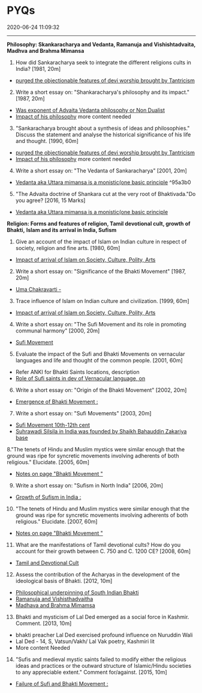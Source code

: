 # PYQs
2020-06-24 11:09:32
            
---


**Philosophy: Skankaracharya and Vedanta, Ramanuja and Vishishtadvaita, Madhva** **and Brahma Mimansa**




1. How did Sankaracharya seek to integrate the different religions cults in India? [1981, 20m]
-   [purged the objectionable features of devi worship brought by Tantricism](onenote:[[Shankaracharya]]%20and%20Vedanta&section-id={0E28C36C-90D9-474D-BC42-C9C904A4FF0B}&page-id={A33B6E1C-F096-4EA9-AFED-06CCC7962C23}&object-id={5B506D0B-7664-40C5-92F8-B95307785CBE}&1C&base-path=https://d.docs.live.net/bbc8be5bd337910c/Documents/History%20Optional/Medieval%20India/Part%20I/Cultural%20Traditions%20750-1200.one)




2. Write a short essay on: "Shankaracharya's philosophy and its impact." [1987, 20m]
-   [Was exponent of Advaita Vedanta philosophy or Non Dualist](onenote:[[Shankaracharya]]%20and%20Vedanta&section-id={0E28C36C-90D9-474D-BC42-C9C904A4FF0B}&page-id={A33B6E1C-F096-4EA9-AFED-06CCC7962C23}&object-id={5B506D0B-7664-40C5-92F8-B95307785CBE}&31&base-path=https://d.docs.live.net/bbc8be5bd337910c/Documents/History%20Optional/Medieval%20India/Part%20I/Cultural%20Traditions%20750-1200.one)
-   [Impact of his philosophy](onenote:[[Shankaracharya]]%20and%20Vedanta&section-id={0E28C36C-90D9-474D-BC42-C9C904A4FF0B}&page-id={A33B6E1C-F096-4EA9-AFED-06CCC7962C23}&object-id={A0BBD2AE-D412-4BB9-AF09-936C27DA0B3B}&B&base-path=https://d.docs.live.net/bbc8be5bd337910c/Documents/History%20Optional/Medieval%20India/Part%20I/Cultural%20Traditions%20750-1200.one) more content needed




3. "Sankaracharya brought about a synthesis of ideas and philosophies." Discuss the statement and analyse the historical significance of his life and thought. [1990, 60m]
-   [purged the objectionable features of devi worship brought by Tantricism](onenote:[[Shankaracharya]]%20and%20Vedanta&section-id={0E28C36C-90D9-474D-BC42-C9C904A4FF0B}&page-id={A33B6E1C-F096-4EA9-AFED-06CCC7962C23}&object-id={5B506D0B-7664-40C5-92F8-B95307785CBE}&1C&base-path=https://d.docs.live.net/bbc8be5bd337910c/Documents/History%20Optional/Medieval%20India/Part%20I/Cultural%20Traditions%20750-1200.one)
-   [Impact of his philosophy](onenote:[[Shankaracharya]]%20and%20Vedanta&section-id={0E28C36C-90D9-474D-BC42-C9C904A4FF0B}&page-id={A33B6E1C-F096-4EA9-AFED-06CCC7962C23}&object-id={A0BBD2AE-D412-4BB9-AF09-936C27DA0B3B}&B&base-path=https://d.docs.live.net/bbc8be5bd337910c/Documents/History%20Optional/Medieval%20India/Part%20I/Cultural%20Traditions%20750-1200.one) more content needed




4. Write a short essay on: "The Vedanta of Sankaracharya" [2001, 20m]
-   [Vedanta aka Uttara mimansa is a monistic(one basic principle](onenote:[[Shankaracharya]]%20and%20Vedanta&section-id={0E28C36C-90D9-474D-BC42-C9C904A4FF0B}&page-id={A33B6E1C-F096-4EA9-AFED-06CCC7962C23}&object-id={5B506D0B-7664-40C5-92F8-B95307785CBE}&26&base-path=https://d.docs.live.net/bbc8be5bd337910c/Documents/History%20Optional/Medieval%20India/Part%20I/Cultural%20Traditions%20750-1200.one) ^95a3b0




5. "The Advaita doctrine of Shankara cut at the very root of Bhaktivada."Do you agree? [2016, 15 Marks]
-   [Vedanta aka Uttara mimansa is a monistic(one basic principle](onenote:[[Shankaracharya]]%20and%20Vedanta&section-id={0E28C36C-90D9-474D-BC42-C9C904A4FF0B}&page-id={A33B6E1C-F096-4EA9-AFED-06CCC7962C23}&object-id={5B506D0B-7664-40C5-92F8-B95307785CBE}&26&base-path=https://d.docs.live.net/bbc8be5bd337910c/Documents/History%20Optional/Medieval%20India/Part%20I/Cultural%20Traditions%20750-1200.one)




**Religion: Forms and features of religion, Tamil devotional cult, growth of Bhakti,** **Islam and its arrival in India, Sufism**




1. Give an account of the impact of Islam on Indian culture in respect of society, religion and fine arts. [1980, 60m]
-   [Impact of arrival of Islam on Society, Culture, Polity, Arts](onenote:[[Islam]]%20and%20its%20Arrival&section-id={0E28C36C-90D9-474D-BC42-C9C904A4FF0B}&page-id={2E32641C-9200-4FD6-9B3F-D036804BE105}&object-id={D92E5187-1C6E-4AD1-B9DA-83C6529F16CD}&B&base-path=https://d.docs.live.net/bbc8be5bd337910c/Documents/History%20Optional/Medieval%20India/Part%20I/Cultural%20Traditions%20750-1200.one)






2. Write a short essay on: "Significance of the Bhakti Movement" [1987, 20m]
-   [Uma Chakravarti -](onenote:[[Growth]]%20of%20Bhakti&section-id={0E28C36C-90D9-474D-BC42-C9C904A4FF0B}&page-id={DD09C15F-1724-4C89-82EF-414E28588096}&object-id={CC98EC2D-BF80-43DA-9D45-21987B6D9009}&15&base-path=https://d.docs.live.net/bbc8be5bd337910c/Documents/History%20Optional/Medieval%20India/Part%20I/Cultural%20Traditions%20750-1200.one)






3. Trace influence of Islam on Indian culture and civilization. [1999, 60m]
-   [Impact of arrival of Islam on Society, Culture, Polity, Arts](onenote:[[Islam]]%20and%20its%20Arrival&section-id={0E28C36C-90D9-474D-BC42-C9C904A4FF0B}&page-id={2E32641C-9200-4FD6-9B3F-D036804BE105}&object-id={D92E5187-1C6E-4AD1-B9DA-83C6529F16CD}&B&base-path=https://d.docs.live.net/bbc8be5bd337910c/Documents/History%20Optional/Medieval%20India/Part%20I/Cultural%20Traditions%20750-1200.one)






4. Write a short essay on: "The Sufi Movement and its role in promoting communal harmony" [2000, 20m]
-   [Sufi Movement](onenote:Society%5eJ%20Culture%5eJ%20Economy%20in%20the%2013th%20-14th%20Cen_.one#Sufi%20Movement&section-id={FFDB435A-DF3F-455E-B50E-59953F7F18E9}&page-id={C66123F6-3A22-4B23-BEDD-DE7A9121EFF4}&end&base-path=https://d.docs.live.net/bbc8be5bd337910c/Documents/History%20Optional/Medieval%20India/Part%20I)




5. Evaluate the impact of the Sufi and Bhakti Movements on vernacular languages and life and thought of the common people. [2001, 60m]
-   Refer ANKI for Bhakti Saints locations, description
-   [Role of Sufi saints in dev of Vernacular language, on](onenote:Society%5eJ%20Culture%5eJ%20Economy%20in%20the%2013th%20-14th%20Cen_.one#Sufi%20Movement&section-id={FFDB435A-DF3F-455E-B50E-59953F7F18E9}&page-id={C66123F6-3A22-4B23-BEDD-DE7A9121EFF4}&object-id={1AB90EC4-B2D5-4928-8A2E-B663B9677662}&B&base-path=https://d.docs.live.net/bbc8be5bd337910c/Documents/History%20Optional/Medieval%20India/Part%20I)






6. Write a short essay on: "Origin of the Bhakti Movement" [2002, 20m]
-   [Emergence of Bhakti Movement :](onenote:[[Growth]]%20of%20Bhakti&section-id={0E28C36C-90D9-474D-BC42-C9C904A4FF0B}&page-id={DD09C15F-1724-4C89-82EF-414E28588096}&object-id={5DBEED03-201C-44C6-A92F-6C9FF2767336}&10&base-path=https://d.docs.live.net/bbc8be5bd337910c/Documents/History%20Optional/Medieval%20India/Part%20I/Cultural%20Traditions%20750-1200.one)






7. Write a short essay on: "Sufi Movements" [2003, 20m]
-   [Sufi Movement 10th-12th cent](onenote:[[Sufism]]&section-id={0E28C36C-90D9-474D-BC42-C9C904A4FF0B}&page-id={CB217278-5DB4-4F47-B60A-F16DF588E285}&object-id={0E3DB6E8-2745-4318-99F5-E2F32ED7B01B}&3C&base-path=https://d.docs.live.net/bbc8be5bd337910c/Documents/History%20Optional/Medieval%20India/Part%20I/Cultural%20Traditions%20750-1200.one)
-   [Suhrawadi Silsila in India was founded by Shaikh
Bahauddin Zakariya base](onenote:Society%5eJ%20Culture%5eJ%20Economy%20in%20the%2013th%20-14th%20Cen_.one#Sufi%20Movement&section-id={FFDB435A-DF3F-455E-B50E-59953F7F18E9}&page-id={C66123F6-3A22-4B23-BEDD-DE7A9121EFF4}&object-id={59D4F863-2E42-464C-9AF8-04289905DA32}&1B&base-path=https://d.docs.live.net/bbc8be5bd337910c/Documents/History%20Optional/Medieval%20India/Part%20I)






8."The tenets of Hindu and Muslim mystics were similar enough that the ground was ripe for syncretic movements involving adherents of both religious." Elucidate. [2005, 60m]
-   [Notes on page "Bhakti Movement "](onenote:Society%5eJ%20Culture%5eJ%20Economy%20in%20the%2013th%20-14th%20Cen_.one#Bhakti%20Movement%20&section-id={FFDB435A-DF3F-455E-B50E-59953F7F18E9}&page-id={90B0FF08-E970-43E9-961C-37978E721638}&object-id={CEBCB59F-7601-4C52-948D-3D66120199BC}&77&base-path=https://d.docs.live.net/bbc8be5bd337910c/Documents/History%20Optional/Medieval%20India/Part%20I)






9. Write a short essay on: "Sufism in North India" [2006, 20m]
-   [Growth of Sufism in India :](onenote:Society%5eJ%20Culture%5eJ%20Economy%20in%20the%2013th%20-14th%20Cen_.one#Sufi%20Movement&section-id={FFDB435A-DF3F-455E-B50E-59953F7F18E9}&page-id={C66123F6-3A22-4B23-BEDD-DE7A9121EFF4}&object-id={59D4F863-2E42-464C-9AF8-04289905DA32}&16&base-path=https://d.docs.live.net/bbc8be5bd337910c/Documents/History%20Optional/Medieval%20India/Part%20I)






10. "The tenets of Hindu and Muslim mystics were similar enough that the ground was ripe for syncretic movements involving adherents of both religious." Elucidate. [2007, 60m]
-   [Notes on page "Bhakti Movement "](onenote:Society%5eJ%20Culture%5eJ%20Economy%20in%20the%2013th%20-14th%20Cen_.one#Bhakti%20Movement%20&section-id={FFDB435A-DF3F-455E-B50E-59953F7F18E9}&page-id={90B0FF08-E970-43E9-961C-37978E721638}&object-id={CEBCB59F-7601-4C52-948D-3D66120199BC}&77&base-path=https://d.docs.live.net/bbc8be5bd337910c/Documents/History%20Optional/Medieval%20India/Part%20I)






11. What are the manifestations of Tamil devotional cults? How do you account for their growth between C. 750 and C. 1200 CE? [2008, 60m]
-   [Tamil and Devotional Cult](onenote:[[Tamil]]%20and%20Devotional%20Cult&section-id={0E28C36C-90D9-474D-BC42-C9C904A4FF0B}&page-id={D3674A9E-F9AC-4581-B5C4-FF5D57A6E5B8}&end&base-path=https://d.docs.live.net/bbc8be5bd337910c/Documents/History%20Optional/Medieval%20India/Part%20I/Cultural%20Traditions%20750-1200.one)






12. Assess the contribution of the Acharyas in the development of the ideological basis of Bhakti. [2012, 10m]
-   [Philosophical underpinning of South Indian Bhakti](onenote:[[Philosophy]]&section-id={0E28C36C-90D9-474D-BC42-C9C904A4FF0B}&page-id={EC340C8B-24A0-4B90-9B52-E56EBF15BCF3}&object-id={098BAD61-BB21-43E1-8F85-E062874237DF}&C&base-path=https://d.docs.live.net/bbc8be5bd337910c/Documents/History%20Optional/Medieval%20India/Part%20I/Cultural%20Traditions%20750-1200.one)
-   [Ramanuja and Vishisthadvaitha](onenote:[[Ramanuja]]%20and%20Vishisthadvaitha&section-id={0E28C36C-90D9-474D-BC42-C9C904A4FF0B}&page-id={D84B715A-0127-45A6-BF5F-460B93CAFD4D}&end&base-path=https://d.docs.live.net/bbc8be5bd337910c/Documents/History%20Optional/Medieval%20India/Part%20I/Cultural%20Traditions%20750-1200.one)
-   [Madhava and Brahma Mimamsa](onenote:[[Madhava]]%20and%20Brahma%20Mimamsa&section-id={0E28C36C-90D9-474D-BC42-C9C904A4FF0B}&page-id={363E3A8D-DF50-40F5-BD3E-11CC8815E474}&end&base-path=https://d.docs.live.net/bbc8be5bd337910c/Documents/History%20Optional/Medieval%20India/Part%20I/Cultural%20Traditions%20750-1200.one)




13. Bhakti and mysticism of Lal Ded emerged as a social force in Kashmir. Comment. [2013,
10m]
-   bhakti preacher Lal Ded exercised profound influence on Nuruddin Wali
-   Lal Ded - 14, S, Vatsun/Vakh/ Lal Vak poetry, Kashmiri lit
-   More content Needed






14. "Sufis and medieval mystic saints failed to modify either the religious ideas and practices or the outward structure of Islamic/Hindu societies to any appreciable extent." Comment for/against. [2015, 10m]
-   [Failure of Sufi and Bhakti Movement :](onenote:Society%5eJ%20Culture%5eJ%20Economy%20in%20the%2013th%20-14th%20Cen_.one#Sufi%20Movement&section-id={FFDB435A-DF3F-455E-B50E-59953F7F18E9}&page-id={C66123F6-3A22-4B23-BEDD-DE7A9121EFF4}&object-id={0B6A49E3-2188-4EF3-809B-0AC86ABD95FC}&D&base-path=https://d.docs.live.net/bbc8be5bd337910c/Documents/History%20Optional/Medieval%20India/Part%20I)










